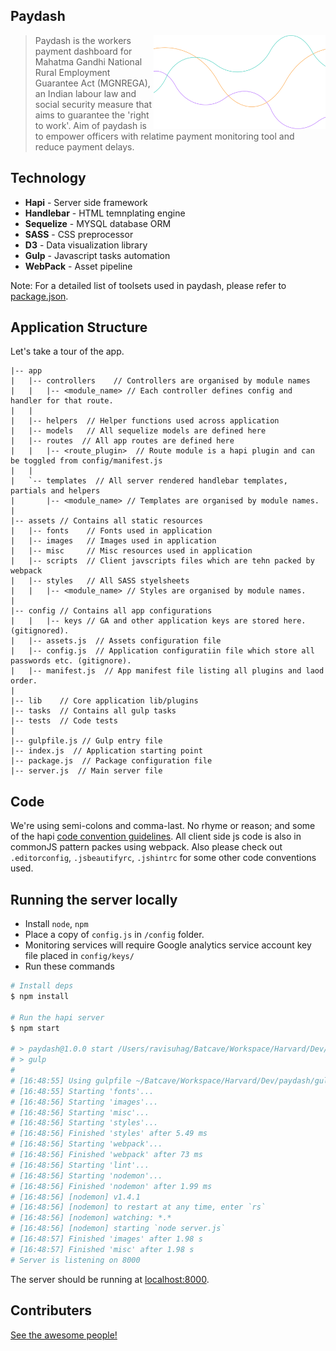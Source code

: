 ## Paydash
<img align="right" height="150" src="assets/images/charts.png">

> Paydash is the workers payment dashboard for Mahatma Gandhi National Rural Employment Guarantee Act (MGNREGA), an Indian labour law and social security measure that aims to guarantee the 'right to work'. Aim of paydash is to empower officers with relatime payment monitoring tool and reduce payment delays. 

## Technology

- **Hapi** - Server side framework
- **Handlebar** - HTML temnplating engine
- **Sequelize** - MYSQL database ORM
- **SASS** - CSS preprocessor 
- **D3** - Data visualization library
- **Gulp** - Javascript tasks automation
- **WebPack** - Asset pipeline

Note: For a detailed list of toolsets used in paydash, please refer to [package.json](package.json). 

## Application Structure

Let's take a tour of the app.
```
|-- app
|   |-- controllers    // Controllers are organised by module names
|   |   |-- <module_name> // Each controller defines config and handler for that route.
|   |
|   |-- helpers  // Helper functions used across application
|   |-- models   // All sequelize models are defined here
|   |-- routes  // All app routes are defined here
|   |   |-- <route_plugin>  // Route module is a hapi plugin and can be toggled from config/manifest.js
|   |
|   `-- templates  // All server rendered handlebar templates, partials and helpers
|       |-- <module_name> // Templates are organised by module names.
|   
|-- assets // Contains all static resources 
|   |-- fonts    // Fonts used in application
|   |-- images   // Images used in application
|   |-- misc     // Misc resources used in application
|   |-- scripts  // Client javscripts files which are tehn packed by webpack
|   |-- styles   // All SASS styelsheets
|   |   |-- <module_name> // Styles are organised by module names. 
|   
|-- config // Contains all app configurations 
|   |   |-- keys // GA and other application keys are stored here. (gitignored).
|   |-- assets.js  // Assets configuration file 
|   |-- config.js  // Application configuratiin file which store all passwords etc. (gitignore). 
|   |-- manifest.js  // App manifest file listing all plugins and laod order. 
|   
|-- lib    // Core application lib/plugins 
|-- tasks  // Contains all gulp tasks 
|-- tests  // Code tests
|
|-- gulpfile.js // Gulp entry file 
|-- index.js  // Application starting point
|-- package.js  // Package configuration file
|-- server.js  // Main server file
```

## Code

We're using semi-colons and comma-last. No rhyme or reason; and some of the hapi [code convention guidelines](http://hapijs.com/styleguide). All client side js code is also in commonJS pattern packes using webpack. Also please check out `.editorconfig`, `.jsbeautifyrc`, `.jshintrc` for some other code conventions used.

## Running the server locally

 - Install  `node`, `npm`
 - Place a copy of `config.js` in `/config` folder.
 - Monitoring services will require Google analytics service account key file placed in `config/keys/`
 - Run these commands

```sh
# Install deps
$ npm install

# Run the hapi server
$ npm start

# > paydash@1.0.0 start /Users/ravisuhag/Batcave/Workspace/Harvard/Dev/paydash
# > gulp
# 
# [16:48:55] Using gulpfile ~/Batcave/Workspace/Harvard/Dev/paydash/gulpfile.js
# [16:48:55] Starting 'fonts'...
# [16:48:56] Starting 'images'...
# [16:48:56] Starting 'misc'...
# [16:48:56] Starting 'styles'...
# [16:48:56] Finished 'styles' after 5.49 ms
# [16:48:56] Starting 'webpack'...
# [16:48:56] Finished 'webpack' after 73 ms
# [16:48:56] Starting 'lint'...
# [16:48:56] Starting 'nodemon'...
# [16:48:56] Finished 'nodemon' after 1.99 ms
# [16:48:56] [nodemon] v1.4.1
# [16:48:56] [nodemon] to restart at any time, enter `rs`
# [16:48:56] [nodemon] watching: *.*
# [16:48:56] [nodemon] starting `node server.js`
# [16:48:57] Finished 'images' after 1.98 s
# [16:48:57] Finished 'misc' after 1.98 s
# Server is listening on 8000

```
The server should be running at [localhost:8000](https://localhost:8000).

## Contributers

[See the awesome people!](https://github.com/hks-epod/paydash/graphs/contributors)
